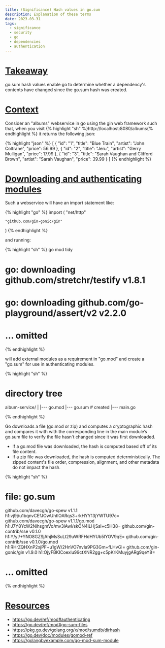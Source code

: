 ```yaml
---
title: (Significance) Hash values in go.sum
description: Explanation of these terms 
date: 2023-03-31
tags:
  - significance
  - security
  - go
  - dependencies
  - authentication
---
```


# <u> Takeaway </u>
go.sum hash values enable go to determine whether a dependency's contents have changed since the go.sum hash was created.

# <u>Context</u>
Consider an "albums" webservice in go using the gin web framework such that, when you visit {% highlight "sh" %}http://localhost:8080/albums{% endhighlight %} it returns the following json:

{% highlight "json" %}
[
    {
        "id": "1",
        "title": "Blue Train",
        "artist": "John Coltrane",
        "price": 56.99
    },
    {
        "id": "2",
        "title": "Jeru",
        "artist": "Gerry Mulligan",
        "price": 17.99
    },
    {
        "id": "3",
        "title": "Sarah Vaughan and Clifford Brown",
        "artist": "Sarah Vaughan",
        "price": 39.99
    }
]
{% endhighlight %}

# <u>Downloading and authenticating modules</u>

Such a webservice will have an import statement like:

{% highlight "go" %}
import (
    "net/http"

    "github.com/gin-gonic/gin"
)
{% endhighlight %}

and running:

{% highlight "sh" %}
go mod tidy
# go: downloading github.com/stretchr/testify v1.8.1
# go: downloading github.com/go-playground/assert/v2 v2.2.0
# ... omitted
{% endhighlight %}

will add external modules as a requirement in "go.mod" and create a "go.sum" for use in authenticating modules.

{% highlight "sh" %}
# directory tree
album-service/
    |
    |--- go.mod
    |--- go.sum # created
    |--- main.go

{% endhighlight %}

Go downloads a file (go.mod or zip) and computes a cryptographic hash and compares it with with the corresponding line in the main module’s go.sum file to verify the file hasn't changed since it was first downloaded.

- If a go.mod file was downloaded, the hash is computed based off of its file content.
- If a zip file was downloaded, the hash is computed deterministically. The zipped content's file order, compression, alignment, and other metadata do not impact the hash.

{% highlight "sh" %}
# file: go.sum
github.com/davecgh/go-spew v1.1.1 h1:vj9j/u1bqnvCEfJOwUhtlOARqs3+rkHYY13jYWTU97c=
github.com/davecgh/go-spew v1.1.1/go.mod h1:J7Y8YcW2NihsgmVo/mv3lAwl/skON4iLHjSsI+c5H38=
github.com/gin-contrib/sse v0.1.0 h1:Y/yl/+YNO8GZSjAhjMsSuLt29uWRFHdHYUb5lYOV9qE=
github.com/gin-contrib/sse v0.1.0/go.mod h1:RHrZQHXnP2xjPF+u1gW/2HnVO7nvIa9PG3Gm+fLHvGI=
github.com/gin-gonic/gin v1.9.0 h1:OjyFBKICoexlu99ctXNR2gg+c5pKrKMuyjgARg9qeY8=
# ... omitted
{% endhighlight %}

# <u>Resources</u>
- <a target="_blank" ref="noopener noreferrer" href="https://go.dev/ref/mod#authenticating">https://go.dev/ref/mod#authenticating</a>
- <a target="_blank" ref="noopener noreferrer" href="https://go.dev/ref/mod#go-sum-files">https://go.dev/ref/mod#go-sum-files</a>
- <a target="_blank" ref="noopener noreferrer" href="https://pkg.go.dev/golang.org/x/mod/sumdb/dirhash">https://pkg.go.dev/golang.org/x/mod/sumdb/dirhash</a>
- <a target="_blank" ref="noopener noreferrer" href="https://go.dev/doc/modules/gomod-ref">https://go.dev/doc/modules/gomod-ref</a>
- <a target="_blank" ref="noopener noreferrer" href="https://golangbyexample.com/go-mod-sum-module/">https://golangbyexample.com/go-mod-sum-module</a>

